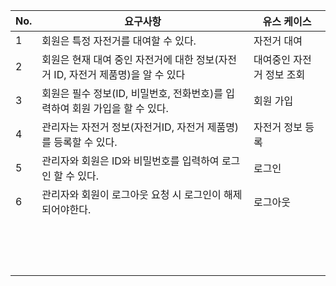 | No. | 요구사항                                             | 유스 케이스         |
| --- | ------------------------------------------------ | -------------- |
| 1   | 회원은 특정 자전거를 대여할 수 있다.                            | 자전거 대여         |
| 2   | 회원은 현재 대여 중인 자전거에 대한 정보(자전거 ID, 자전거 제품명)을 알 수 있다 | 대여중인 자전거 정보 조회 |
| 3   | 회원은 필수 정보(ID, 비밀번호, 전화번호)를 입력하여 회원 가입을 할 수 있다.   | 회원 가입          |
| 4   | 관리자는 자전거 정보(자전거ID, 자전거 제품명)를 등록할 수 있다.           | 자전거 정보 등록      |
| 5   | 관리자와 회원은 ID와 비밀번호를 입력하여 로그인 할 수 있다.              | 로그인            |
| 6   | 관리자와 회원이 로그아웃 요청 시 로그인이 해제 되어야한다.                | 로그아웃           |
|     |                                                  |                |
|     |                                                  |                |
|     |                                                  |                |
|     |                                                  |                |
|     |                                                  |                |
|     |                                                  |                |
|     |                                                  |                |
|     |                                                  |                |
|     |                                                  |                |
|     |                                                  |                |
|     |                                                  |                |
|     |                                                  |                |
|     |                                                  |                |
|     |                                                  |                |
|     |                                                  |                |
